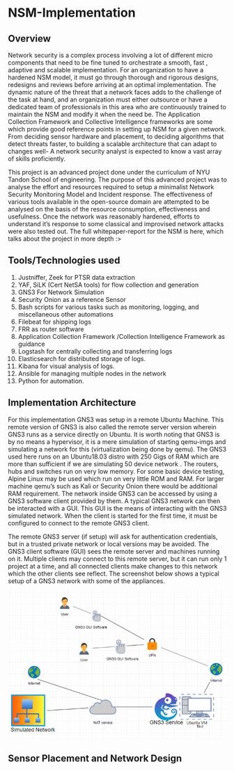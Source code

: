 # NSM-Implementation

## Overview
Network security is a complex process involving a lot of different micro components that need to be fine tuned to orchestrate a smooth, fast , adaptive and scalable implementation. For an organization to have a hardened NSM model, it must go through thorough and rigorous designs, redesigns and reviews before arriving at an optimal implementation. The dynamic nature of the threat that a network faces adds to the challenge of the task at hand, and an organization must either outsource or have a dedicated team of professionals in this area who are continuously trained to maintain the NSM and modify it when the need be. The Application Collection Framework and Collective Intelligence frameworks are some which provide good reference points in setting up NSM for a given network. From deciding sensor hardware and placement, to deciding algorithms that detect threats faster, to building a scalable architecture that can adapt to changes well- A network security analyst is expected to know a vast array of skills proficiently.

This project is an advanced project done under the curriculum of NYU Tandon School of engineering. The purpose of this advanced project was to analyse the effort and resources required to setup a minimalist Network Security Monitoring Model and Incident response. The effectiveness of various tools available in the open-source domain are attempted to be analysed on the basis of the resource consumption, effectiveness and usefulness. Once the network was reasonably hardened, efforts to understand it’s response to some classical and improvised network attacks were also tested out. The full whitepaper-report for the NSM is here, which talks about the project in more depth
:>  

[Whitepaper.pdf]: Project%20Whitepaper.pdf



## Tools/Technologies used
1. Justniffer, Zeek for PTSR data extraction
2. YAF, SiLK (Cert NetSA tools) for flow collection and generation
3. GNS3 For Network Simulation
4. Security Onion as a reference Sensor
5. Bash scripts for various tasks such as monitoring, logging, and miscellaneous other automations
6. Filebeat for shipping logs
7. FRR as router software
8. Application Collection Framework /Collection Intelligence Framework as guidance
9. Logstash for centrally collecting and transferring logs
10. Elasticsearch for distributed storage of logs.
11. Kibana for visual analysis of logs.
12. Ansible for managing multiple nodes in the network
13. Python for automation.

## Implementation Architecture
For this implementation GNS3 was setup in a remote Ubuntu Machine. This remote version of GNS3 is also called the remote server version wherein GNS3 runs as a service directly on Ubuntu. It is worth noting that GNS3 is by no means a hypervisor, it is a mere simulation of starting qemu-imgs and simulating a network for this (virtualization being done by qemu). The GNS3 used here runs on an Ubuntu18.03 distro with 250 Gigs of RAM which are more than sufficient if we are simulating 50 device network . The routers, hubs and switches run on very low memory. For some basic device testing, Alpine Linux may be used which run on very little ROM and RAM. For larger machine qemu’s such as Kali or Security Onion there would be additional RAM requirement. The network inside GNS3 can be accessed by using a GNS3 software client provided by them. A typical GNS3 network can then be interacted with a GUI. This GUI is the means of interacting with the GNS3 simulated network. When the client is started for the first time, it must be configured to connect to the remote GNS3 client.

The remote GNS3 server (if setup) will ask for authentication credentials, but in a trusted private network or local versions may be avoided. The GNS3 client software (GUI) sees the remote server and machines running on it. Multiple clients may connect to this remote server, but it can run only 1 project at a time, and all connected clients make changes to this network which the other clients see reflect.
The screenshot below shows a typical setup of a GNS3 network with some of the appliances.

![simoverview](images/simoverview.PNG)

## Sensor Placement and Network Design
